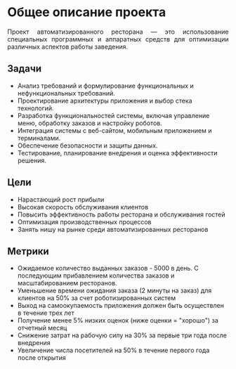 # Общее описание проекта
<div style="text-align: justify;">
Проект автоматизированного ресторана — это использование специальных программных и аппаратных средств для оптимизации различных аспектов работы заведения. 
</div>

## Задачи

- Анализ требований и формулирование функциональных и нефункциональных требований.
- Проектирование архитектуры приложения и выбор стека технологий.
- Разработка функциональностей системы, включая управление меню, обработку заказов и настройку роботов.
- Интеграция системы с веб-сайтом, мобильным приложением и терминалами.
- Обеспечение безопасности и защиты данных.
- Тестирование, планирование внедрения и оценка эффективности решения.

## Цели

- Нарастающий рост прибыли
- Высокая скорость обслуживания клиентов 
- Повысить эффективность работы ресторана и обслуживания гостей
- Оптимизация производственных процессов
- Занять нишу на рынке среди автоматизированных ресторанов


## Метрики

- Ожидаемое количество выданных заказов - 5000 в день. С последующим прибавлением количества заказов и масштабированием ресторанов.
- Уменьшение времени ожидания заказа (2 минуты на заказ) для клиентов на 50% за счет роботизированных систем
- Выход на самоокупаемость приложения должен быть осуществлен в течение трех лет
- Получение менее 5% низких оценок (ниже оценки = "хорошо") за отчетный месяц
- Снижение затрат на рабочую силу на 30% за первые три года после внедрения
- Увеличение числа посетителей на 50% в течение первого года после открытия

</div>

